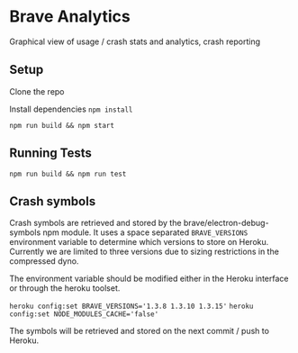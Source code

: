 # Brave Analytics

Graphical view of usage / crash stats and analytics, crash reporting

## Setup

Clone the repo

Install dependencies `npm install`

`npm run build && npm start`

## Running Tests

`npm run build && npm run test`

## Crash symbols

Crash symbols are retrieved and stored by the brave/electron-debug-symbols npm module. It uses a space separated `BRAVE_VERSIONS` environment variable to determine which versions to store on Heroku. Currently we are limited to three versions due to sizing restrictions in the compressed dyno.

The environment variable should be modified either in the Heroku interface or through the heroku toolset.

`heroku config:set BRAVE_VERSIONS='1.3.8 1.3.10 1.3.15'`
`heroku config:set NODE_MODULES_CACHE='false'`

The symbols will be retrieved and stored on the next commit / push to Heroku.
